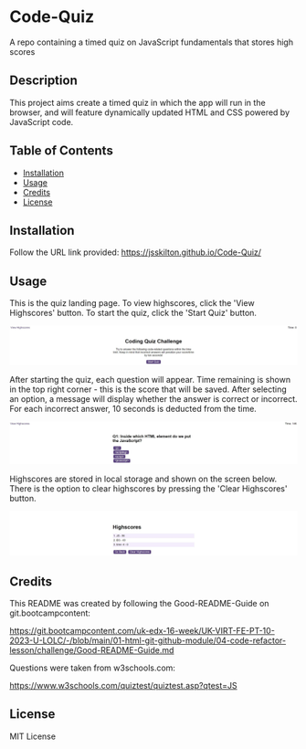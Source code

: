 # Code-Quiz
A repo containing a timed quiz on JavaScript fundamentals that stores high scores

## Description

This project aims create a timed quiz in which the app will run in the browser, and will feature dynamically updated HTML and CSS powered by JavaScript code.

## Table of Contents

- [Installation](#installation)
- [Usage](#usage)
- [Credits](#credits)
- [License](#license)

## Installation

Follow the URL link provided: https://jsskilton.github.io/Code-Quiz/

## Usage

This is the quiz landing page. To view highscores, click the 'View Highscores' button. To start the quiz, click the 'Start Quiz' button.

![screenshot of webpage](Screenshot1.JPG)

After starting the quiz, each question will appear. Time remaining is shown in the top right corner - this is the score that will be saved. After selecting an option, a message will display whether the answer is correct or incorrect. For each incorrect answer, 10 seconds is deducted from the time.

![screenshot of webpage](Screenshot2.JPG)

Highscores are stored in local storage and shown on the screen below. There is the option to clear highscores by pressing the 'Clear Highscores' button.

![screenshot of webpage](Screenshot3.JPG)

## Credits

This README was created by following the Good-README-Guide on git.bootcampcontent:

https://git.bootcampcontent.com/uk-edx-16-week/UK-VIRT-FE-PT-10-2023-U-LOLC/-/blob/main/01-html-git-github-module/04-code-refactor-lesson/challenge/Good-README-Guide.md

Questions were taken from w3schools.com:

https://www.w3schools.com/quiztest/quiztest.asp?qtest=JS

## License

MIT License